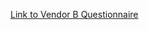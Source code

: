 [Link to Vendor B Questionnaire](https://docs.google.com/document/d/1H__DgrYJFPUMQGqiwdLueU_gdLWvLYHG/edit?usp=sharing&ouid=109785428620059112183&rtpof=true&sd=true) 
